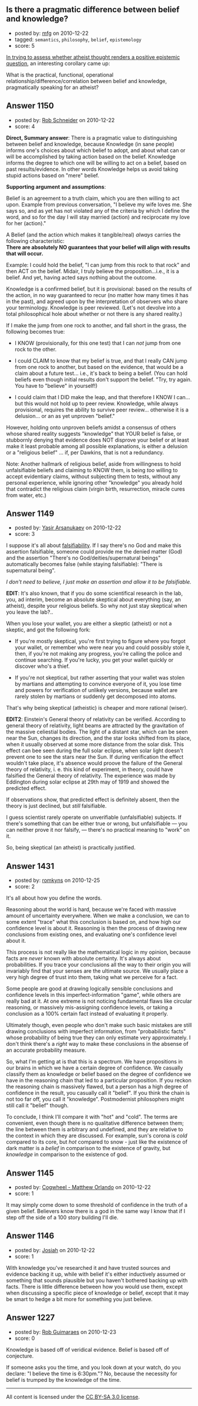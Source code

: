 ## Is there a pragmatic difference between belief and knowledge?

- posted by: [mfg](https://stackexchange.com/users/-1/135-mfg) on 2010-12-22
- tagged: `semantics`, `philosophy`, `belief`, `epistemology`
- score: 5

[In trying to assess whether atheist thought renders a positive epistemic question][1], an interesting corollary came up:

What is the practical, functional, operational relationship/difference/correlation between belief and knowledge, pragmatically speaking for an atheist?


  [1]: http://atheism.stackexchange.com/questions/644/if-i-claim-to-be-an-atheist-is-that-not-a-claim-to-have-knowledge/659#659


## Answer 1150

- posted by: [Rob Schneider](https://stackexchange.com/users/-1/149-rob-schneider) on 2010-12-22
- score: 4

<p><strong>Direct, Summary answer</strong>:  There is a pragmatic value to distinguishing between belief and knowledge, because Knowledge (in sane people) informs one's choices about which belief to adopt, and about what can or will be accomplished by taking action based on the belief.  Knowledge informs the degree to which one will be willing to act on a belief, based on past results/evidence.  In other words Knowledge helps us avoid taking stupid actions based on "mere" belief.</p>

<p><strong>Supporting argument and assumptions</strong>:</p>

<p>Belief is an agreement to a truth claim, which you are then willing to act upon.
Example from previous conversation, "I believe my wife loves me.  She says so, and as yet has not violated any of the criteria by which I define the word, and so for the day I will stay married (action) and reciprocate my love for her (action)."  </p>

<p>A Belief (and the action which makes it tangible/real) <em>always</em> carries the following characteristic:  <br><strong>There are absolutely NO guarantees that your belief will align with results that will occur.</strong></p>

<p>Example:  I could hold the belief, "I can jump from this rock to that rock" and then ACT on the belief.  Midair, I truly believe the proposition...i.e., it is a belief.  And yet, having acted says nothing about the outcome.</p>

<p>Knowledge is a confirmed belief, but it is provisional: based on the results of the action, in no way guaranteed to recur (no matter how many times it has in the past), and agreed upon by the interpretation of observers who share your terminology.  Knowledge is peer reviewed. (Let's not devolve into a total philosophical hole about whether or not there is any shared reality.)</p>

<p>If I make the jump from one rock to another, and fall short in the grass, the following becomes true:</p>

<ul>
<li><p>I KNOW (provisionally, for this one test) that I can <em>not</em> jump from one rock to the other.</p></li>
<li><p>I could CLAIM to know that my belief is true, and that I really CAN jump from one rock to another, but based on the evidence, that would be a claim about a future test... i.e., it's back to being a belief.  (You can hold beliefs even though initial results don't support the belief.  "Try, try again.  You have to "believe" in yourself!)</p></li>
<li><p>I could claim that I DID make the leap, and that therefore I KNOW I can... but this would not hold up to peer review.  Knowledge, while always provisional, requires the ability to survive peer review... otherwise it is a delusion... or an as yet unproven "belief."</p></li>
</ul>

<p>However, holding onto unproven beliefs amidst a consensus of others whose shared reality suggests "knowledge" that YOUR belief is false, or stubbornly denying that evidence does NOT disprove your belief or at least make it least probable among all possible explanations, is either a delusion or a "religious belief" ... if, per Dawkins, that is not a redundancy. </p>

<p>Note: Another hallmark of religious belief, aside from willingness to hold unfalsifiable beliefs and claiming to KNOW them, is being <em>too</em> willing to accept evidentiary claims, without subjecting them to tests, without any personal experience, while ignoring other "knowledge" you already hold that contradict the religious claim (virgin birth, resurrection, miracle cures from water, etc.)</p>



## Answer 1149

- posted by: [Yasir Arsanukaev](https://stackexchange.com/users/-1/197-yasir-arsanukaev) on 2010-12-22
- score: 3

<p>I suppose it's all about <a href="http://en.wikipedia.org/wiki/Falsifiability" rel="nofollow">falsifiability</a>. If I say there's no God and make this assertion falsifiable, someone could provide me the denied matter (God) and the assertion "There's no God/deities/supernatural beings" automatically becomes false (while staying falsifiable): "There is supernatural being".</p>

<p><em>I don't need to believe, I just make an assertion and allow it to be falsifiable.</em></p>

<p><strong>EDIT</strong>:
It's also known, that if you do some scientifical research in the lab, you, ad interim, become an absolute skeptical about everything (say, an atheist), despite your religious beliefs. So why not just stay skeptical when you leave the lab?..</p>

<p>When you lose your wallet, you are either a skeptic (atheist) or not a skeptic, and got the following fork:</p>

<ul>
<li><p>If you're mostly skeptical, you're first trying to figure where you forgot your wallet, or remember who were near you and could possibly stole it, then, if you're not making any progress, you're calling the police and continue searching. If you're lucky, you get your wallet quickly or discover who's a thief.</p></li>
<li><p>If you're not skeptical, but rather asserting that your wallet was stolen by martians and attempting to convince everyone of it, you lose time and powers for verification of unlikely versions, because wallet are rarely stolen by martians or suddenly get decomposed into atoms.</p></li>
</ul>

<p>That's why being skeptical (atheistic) is cheaper and more rational (wiser). </p>

<p><strong>EDIT2</strong>:
Einstein's General theory of relativity can be verified. According to general theory of relativity, light beams are attracted by the gravitation of the massive celiestial bodies. The light of a distant star, which can be seen near the Sun, changes its direction, and the star looks shifted from its place, when it usually observed at some more distance from the solar disk. This effect can bee seen during the full solar eclipse, when solar light doesn't prevent one to see the stars near the Sun. If during verification the effect wouldn't take place, it's absence would proove the failure of the General theory of relativity, i. e. this kind of experiment, in theory, could have falsified the General theory of relativity. The experience was made by Eddington during solar eclipse at 29th may of 1919 and showed the predicted effect.</p>

<p>If observations show, that predicted effect is definitely absent, then the theory is just declined, but <em>still</em> falsifiable.</p>

<p>I guess scientist rarely operate on unverifiable (unfalsifiable) subjects. If there's something that can be either true or wrong, but unfalsifiable — you can neither prove it nor falsify, — there's no practical meaning to "work" on it. </p>

<p>So, being skeptical (an atheist) is practically justified.</p>



## Answer 1431

- posted by: [romkyns](https://stackexchange.com/users/-1/89-romkyns) on 2010-12-25
- score: 2

<p>It's all about how you define the words.</p>

<p>Reasoning about the world is hard, because we're faced with massive amount of uncertainty everywhere. When we make a conclusion, we can to some extent "trace" what this conclusion is based on, and how high our confidence level is about it. Reasoning is then the process of drawing new conclusions from existing ones, and evaluating one's confidence level about it.</p>

<p>This process is not really like the mathematical logic in my opinion, because facts are <em>never</em> known with absolute certainty. It's always about probabilities. If you trace your conclusions all the way to their origin you will invariably find that your senses are the ultimate source. We usually place a very high degree of trust into them, taking what we perceive for a fact.</p>

<p>Some people are good at drawing logically sensible conclusions and confidence levels in this imperfect-information "game", while others are really bad at it. At one extreme is not noticing fundamental flaws like circular reasoning, or massively mis-assigning confidence levels, or taking a conclusion as a 100% certain fact instead of evaluating it properly.</p>

<p>Ultimately though, even people who don't make such basic mistakes are still drawing conclusions with imperfect information, from "probabilistic facts" whose probability of being true they can only estimate very approximately. I don't think there's a <em>right</em> way to make these conclusions in the absense of an accurate probability measure.</p>

<p>So, what I'm getting at is that this is a spectrum. We have propositions in our brains in which we have a certain degree of confidence. We casually classify them as knowledge or belief based on the degree of confidence we have in the reasoning chain that led to a particular proposition. If you reckon the reasoning chain is massively flawed, but a person has a high degree of confidence in the result, you casually call it "belief". If you think the chain is not too far off, you call it "knowledge". Postmodernist philosophers might still call it "belief" though.</p>

<p>To conclude, I think I'll compare it with "hot" and "cold". The terms are convenient, even though there is no qualitative difference between them; the line between them is arbitrary and undefined, and they are relative to the context in which they are discussed. For example, sun's corona is <em>cold</em> compared to its core, but <em>hot</em> compared to snow - just like the existence of dark matter is a <em>belief</em> in comparison to the existence of gravity, but <em>knowledge</em> in comparison to the existence of god.</p>



## Answer 1145

- posted by: [Cogwheel - Matthew Orlando](https://stackexchange.com/users/-1/204-cogwheel-matthew-orlando) on 2010-12-22
- score: 1

<p>It may simply come down to some threshold of confidence in the truth of a given belief. Believers know there is a god in the same way I know that if I step off the side of a 100 story building I'll die.</p>



## Answer 1146

- posted by: [Josiah](https://stackexchange.com/users/-1/88-josiah) on 2010-12-22
- score: 1

<p>With knowledge you've researched it and have trusted sources and evidence backing it up, while with belief it's either inductively assumed or something that sounds plausible but you haven't bothered backing up with facts. There is little difference between how you would use them, except when discussing a specific piece of knowledge or belief, except that it may be smart to hedge a bit more for something you just believe.</p>



## Answer 1227

- posted by: [Rob Guimaraes](https://stackexchange.com/users/-1/361-rob-guimaraes) on 2010-12-23
- score: 0

<p>Knowledge is based off of veridical evidence. Belief is based off of conjecture.</p>

<p>If someone asks you the time, and you look down at your watch, do you declare: "I believe the time is 6:30pm."? No, because the necessity for belief is trumped by the knowledge of the time.</p>




---

All content is licensed under the [CC BY-SA 3.0 license](https://creativecommons.org/licenses/by-sa/3.0/).
